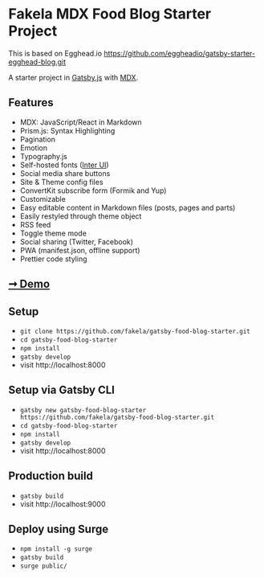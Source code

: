 # Fakela MDX Food Blog Starter Project

This is based on Egghead.io https://github.com/eggheadio/gatsby-starter-egghead-blog.git


A starter project in [Gatsby.js](https://www.gatsbyjs.org/) with [MDX](https://github.com/mdx-js/mdx).


## Features

- MDX: JavaScript/React in Markdown
- Prism.js: Syntax Highlighting
- Pagination
- Emotion
- Typography.js
- Self-hosted fonts ([Inter UI](https://rsms.me/inter/))
- Social media share buttons
- Site & Theme config files
- ConvertKit subscribe form (Formik and Yup)
- Customizable
- Easy editable content in Markdown files (posts, pages and parts)
- Easily restyled through theme object
- RSS feed
- Toggle theme mode
- Social sharing (Twitter, Facebook)
- PWA (manifest.json, offline support)
- Prettier code styling

## [➞ Demo](/http://gatsby-fakela-food-blog.surge.sh/)

## Setup

- `git clone https://github.com/fakela/gatsby-food-blog-starter.git`
- `cd gatsby-food-blog-starter`
- `npm install`
- `gatsby develop`
- visit http://localhost:8000

## Setup via Gatsby CLI

- `gatsby new gatsby-food-blog-starter https://github.com/fakela/gatsby-food-blog-starter.git`
- `cd gatsby-food-blog-starter`
- `npm install`
- `gatsby develop`
- visit http://localhost:8000

## Production build
- `gatsby build `
- visit http://localhost:9000

## Deploy using Surge
- `npm install -g surge`
- `gatsby build`
- `surge public/`
